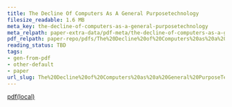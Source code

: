 ```yaml
---
title: The Decline Of Computers As A General Purposetechnology
filesize_readable: 1.6 MB
meta_key: the-decline-of-computers-as-a-general-purposetechnology
meta_relpath: paper-extra-data/pdf-meta/the-decline-of-computers-as-a-general-purposetechnology.yaml
pdf_relpath: paper-repo/pdfs/The%20Decline%20of%20Computers%20as%20a%20General%20PurposeTechnology.pdf
reading_status: TBD
tags:
- gen-from-pdf
- other-default
- paper
url_slug: The%20Decline%20of%20Computers%20as%20a%20General%20PurposeTechnology
---
```


[pdf(local)](../../paper-repo/pdfs/The%20Decline%20of%20Computers%20as%20a%20General%20PurposeTechnology.pdf)
